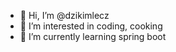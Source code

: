 - 👋 Hi, I’m @dzikimlecz
- 👀 I’m interested in coding, cooking
- 🌱 I’m currently learning spring boot

<!---
dzikimlecz/dzikimlecz is a ✨ special ✨ repository because its `README.md` (this file) appears on your GitHub profile.
You can click the Preview link to take a look at your changes.
--->
